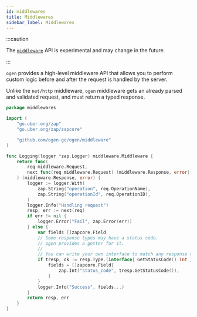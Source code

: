 ```yaml
---
id: middlewares
title: Middlewares
sidebar_label: Middlewares
---
```


:::caution

The [`middleware`](https://pkg.go.dev/github.com/ogen-go/ogen/middleware) API is experimental and may change in the
future.

:::

`ogen` provides a high-level middleware API that allows you to perform custom logic before and after the request
is handled by the server.

Unlike the `net/http` middleware, `ogen` middleware gets an already parsed and validated request, and must return a
typed response.

```go
package middlewares

import (
	"go.uber.org/zap"
	"go.uber.org/zap/zapcore"

	"github.com/ogen-go/ogen/middleware"
)

func Logging(logger *zap.Logger) middleware.Middleware {
	return func(
		req middleware.Request,
		next func(req middleware.Request) (middleware.Response, error),
	) (middleware.Response, error) {
		logger := logger.With(
			zap.String("operation", req.OperationName),
			zap.String("operationId", req.OperationID),
		)
		logger.Info("Handling request")
		resp, err := next(req)
		if err != nil {
			logger.Error("Fail", zap.Error(err))
		} else {
			var fields []zapcore.Field
			// Some response types may have a status code.
			// ogen provides a getter for it.
			//
			// You can write your own interface to match any response type.
			if tresp, ok := resp.Type.(interface{ GetStatusCode() int }); ok {
				fields = []zapcore.Field{
					zap.Int("status_code", tresp.GetStatusCode()),
				}
			}
			logger.Info("Success", fields...)
		}
		return resp, err
	}
}
```
